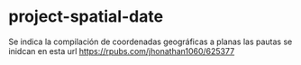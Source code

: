 # project-spatial-date
Se indica la compilación de coordenadas geográficas a planas las pautas se inidcan en esta url https://rpubs.com/jhonathan1060/625377

